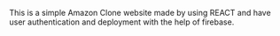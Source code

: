 This is a simple Amazon Clone website made by using REACT and have user authentication and deployment with the help of firebase.


